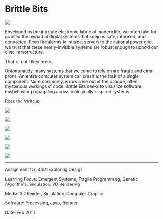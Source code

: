 # Brittle Bits

![](BrittleBits1.jpg)

Enveloped by the intricate electronic fabric of modern life, we often take for granted the myriad of digital systems that keep us safe, informed, and connected. From fire alarms to internet servers to the national power grid, we trust that these nearly-invisible systems are robust enough to uphold our civic infrastructure.

That is, until they break.

Unfortunately, many systems that we come to rely on are fragile and error-prone. An entire computer system can crash at the fault of a single component. More commonly, errors arise out of the opaque, often mysterious workings of code. Brittle Bits seeks to visualize software misbehavior propagating across biologically-inspired systems.

[Read the Writeup](BrittleBits.pdf)

![](BrittleBits2.jpg)

![](BrittleBits3.jpg)

![](BrittleBits4.jpg)

![](BrittleBits5.jpg)

![](BrittleBits6.jpg)

![](BrittleBits7.jpg)

---

Assignment for: 4.101 Exploring Design

Learning Focus: Emergent Systems, Fragile Programming, Genetic Algorithms, Simulation, 3D Rendering

Media: 3D Render, Simulation, Computer Graphic

Software: Processing, Java, Blender

Date: Feb 2016

